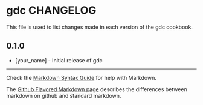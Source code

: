 gdc CHANGELOG
=============

This file is used to list changes made in each version of the gdc cookbook.

0.1.0
-----
- [your_name] - Initial release of gdc

- - -
Check the [Markdown Syntax Guide](http://daringfireball.net/projects/markdown/syntax) for help with Markdown.

The [Github Flavored Markdown page](http://github.github.com/github-flavored-markdown/) describes the differences between markdown on github and standard markdown.
